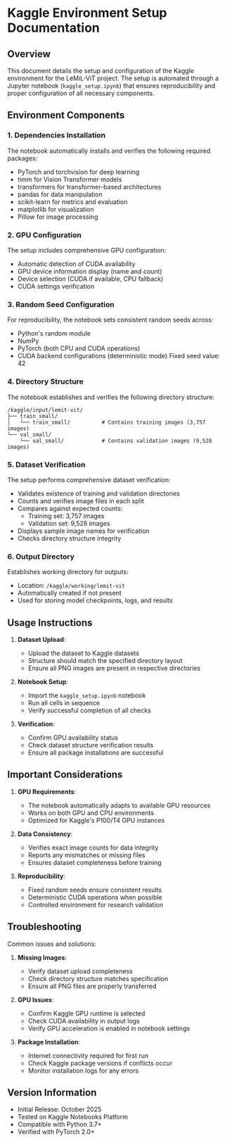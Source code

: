 # Kaggle Environment Setup Documentation

## Overview

This document details the setup and configuration of the Kaggle environment for the LeMiL-ViT project. The setup is automated through a Jupyter notebook (`kaggle_setup.ipynb`) that ensures reproducibility and proper configuration of all necessary components.

## Environment Components

### 1. Dependencies Installation

The notebook automatically installs and verifies the following required packages:

- PyTorch and torchvision for deep learning
- timm for Vision Transformer models
- transformers for transformer-based architectures
- pandas for data manipulation
- scikit-learn for metrics and evaluation
- matplotlib for visualization
- Pillow for image processing

### 2. GPU Configuration

The setup includes comprehensive GPU configuration:

- Automatic detection of CUDA availability
- GPU device information display (name and count)
- Device selection (CUDA if available, CPU fallback)
- CUDA settings verification

### 3. Random Seed Configuration

For reproducibility, the notebook sets consistent random seeds across:

- Python's random module
- NumPy
- PyTorch (both CPU and CUDA operations)
- CUDA backend configurations (deterministic mode)
  Fixed seed value: 42

### 4. Directory Structure

The notebook establishes and verifies the following directory structure:

```
/kaggle/input/lemit-vit/
├── train_small/
│   └── train_small/          # Contains training images (3,757 images)
└── val_small/
    └── val_small/            # Contains validation images (9,528 images)
```

### 5. Dataset Verification

The setup performs comprehensive dataset verification:

- Validates existence of training and validation directories
- Counts and verifies image files in each split
- Compares against expected counts:
  - Training set: 3,757 images
  - Validation set: 9,528 images
- Displays sample image names for verification
- Checks directory structure integrity

### 6. Output Directory

Establishes working directory for outputs:

- Location: `/kaggle/working/lemit-vit`
- Automatically created if not present
- Used for storing model checkpoints, logs, and results

## Usage Instructions

1. **Dataset Upload**:

   - Upload the dataset to Kaggle datasets
   - Structure should match the specified directory layout
   - Ensure all PNG images are present in respective directories

2. **Notebook Setup**:

   - Import the `kaggle_setup.ipynb` notebook
   - Run all cells in sequence
   - Verify successful completion of all checks

3. **Verification**:
   - Confirm GPU availability status
   - Check dataset structure verification results
   - Ensure all package installations are successful

## Important Considerations

1. **GPU Requirements**:

   - The notebook automatically adapts to available GPU resources
   - Works on both GPU and CPU environments
   - Optimized for Kaggle's P100/T4 GPU instances

2. **Data Consistency**:

   - Verifies exact image counts for data integrity
   - Reports any mismatches or missing files
   - Ensures dataset completeness before training

3. **Reproducibility**:
   - Fixed random seeds ensure consistent results
   - Deterministic CUDA operations when possible
   - Controlled environment for research validation

## Troubleshooting

Common issues and solutions:

1. **Missing Images**:

   - Verify dataset upload completeness
   - Check directory structure matches specification
   - Ensure all PNG files are properly transferred

2. **GPU Issues**:

   - Confirm Kaggle GPU runtime is selected
   - Check CUDA availability in output logs
   - Verify GPU acceleration is enabled in notebook settings

3. **Package Installation**:
   - Internet connectivity required for first run
   - Check Kaggle package versions if conflicts occur
   - Monitor installation logs for any errors

## Version Information

- Initial Release: October 2025
- Tested on Kaggle Notebooks Platform
- Compatible with Python 3.7+
- Verified with PyTorch 2.0+
